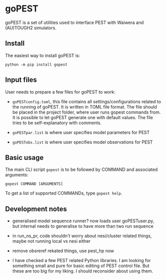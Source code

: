 # **goPEST**

goPEST is a set of utilities used to interface PEST with Waiwera and (AU)TOUGH2 simulators.


## Install

The easiest way to install goPEST is:

```python -m pip install gopest```


## Input files

User needs to prepare a few files for goPEST to work:

- `goPESTconfig.toml`, this file contains all settings/configurations related to the running of goPEST.  It is written in TOML file format.  The file should be placed in the project folder, where user runs gopest commands from.  It is possible to let goPEST generate one with default values.  The file tries to be self-explanatory with comments.

- `goPESTpar.list` is where user specifies model parameters for PEST

- `goPESTobs.list` is where user specifies model observations for PEST


## Basic usage

The main CLI script `gopest` is to be followed by COMMAND and associated arguments:

```gopest COMMAND [ARGUMENTS]```

To get a list of supported COMMANDs, type `gopest help`.




## Development notes

- generalised model sequence runner? now loads user goPESTuser.py, but internal needs to generalise to have more than two run sequence

- in run_ns_pr, code shouldn't worry about nesi/cluster related things, maybe
  not running local vs nesi either

- remove obsreref rekated things, use pest_hp now

- I have checked a few PEST related Python libraries.  I am looking for something small and pure for basic editing of PEST control file.  But these are too big for my liking.  I should reconsider about using them.
